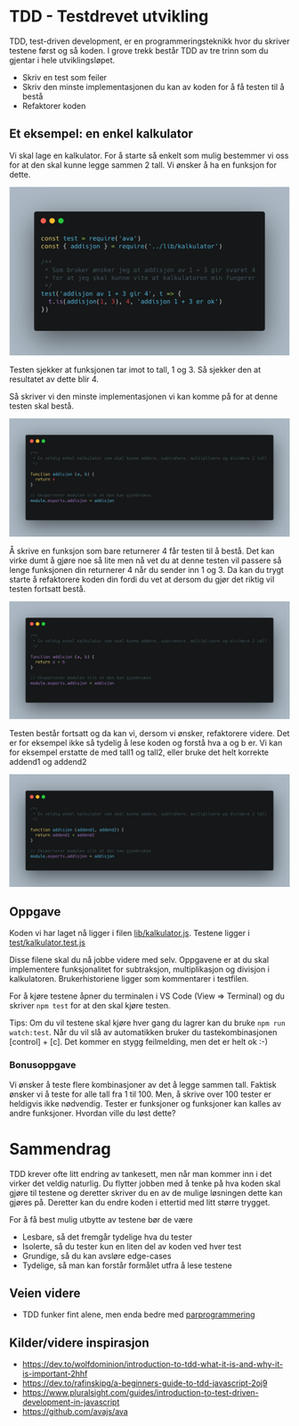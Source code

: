 # TDD - Testdrevet utvikling

TDD, test-driven development, er en programmeringsteknikk hvor du skriver testene først og så koden.
I grove trekk består TDD av tre trinn som du gjentar i hele utviklingsløpet.

- Skriv en test som feiler
- Skriv den minste implementasjonen du kan av koden for å få testen til å bestå
- Refaktorer koden

## Et eksempel: en enkel kalkulator

Vi skal lage en kalkulator.
For å starte så enkelt som mulig bestemmer vi oss for at den skal kunne legge sammen 2 tall.
Vi ønsker å ha en funksjon for dette.

![Test som sjekker at 1 + 3 er 4](../images/kalkulator-test-1.png)

Testen sjekker at funksjonen tar imot to tall, 1 og 3. Så sjekker den at resultatet av dette blir 4.

Så skriver vi den minste implementasjonen vi kan komme på for at denne testen skal bestå.

![Funksjon som returnerer 4](../images/kalkulator-trinn-1.png)

Å skrive en funksjon som bare returnerer 4 får testen til å bestå.
Det kan virke dumt å gjøre noe så lite men nå vet du at denne testen vil passere så lenge funksjonen din returnerer 4 når du sender inn 1 og 3.
Da kan du trygt starte å refaktorere koden din fordi du vet at dersom du gjør det riktig vil testen fortsatt bestå.

![Funksjon som returnerer summen av 2 tall](../images/kalkulator-trinn-2.png)

Testen består fortsatt og da kan vi, dersom vi ønsker, refaktorere videre.
Det er for eksempel ikke så tydelig å lese koden og forstå hva a og b er.
Vi kan for eksempel erstatte de med tall1 og tall2, eller bruke det helt korrekte addend1 og addend2

![Funksjon som returnerer summen av 2 tall](../images/kalkulator-trinn-3.png)

## Oppgave

Koden vi har laget nå ligger i filen [lib/kalkulator.js](../lib/kalkulator.js).
Testene ligger i [test/kalkulator.test.js](../test/kalkulator.test.js)

Disse filene skal du nå jobbe videre med selv.
Oppgavene er at du skal implementere funksjonalitet for subtraksjon, multiplikasjon og divisjon i kalkulatoren.
Brukerhistoriene ligger som kommentarer i testfilen.

For å kjøre testene åpner du terminalen i VS Code (View => Terminal) og du skriver `npm test` for at den skal kjøre testen.

Tips: Om du vil testene skal kjøre hver gang du lagrer kan du bruke `npm run watch:test`.
Når du vil slå av automatikken bruker du tastekombinasjonen [control] + [c]. Det kommer en stygg feilmelding, men det er helt ok :-)

### Bonusoppgave

Vi ønsker å teste flere kombinasjoner av det å legge sammen tall.
Faktisk ønsker vi å teste for alle tall fra 1 til 100.
Men, å skrive over 100 tester er heldigvis ikke nødvendig.
Tester er funksjoner og funksjoner kan kalles av andre funksjoner.
Hvordan ville du løst dette?

# Sammendrag

TDD krever ofte litt endring av tankesett, men når man kommer inn i det virker det veldig naturlig.
Du flytter jobben med å tenke på hva koden skal gjøre til testene og deretter skriver du en av de mulige løsningen dette kan gjøres på. Deretter kan du endre koden i ettertid med litt større trygget.

For å få best mulig utbytte av testene bør de være
- Lesbare, så det fremgår tydelige hva du tester
- Isolerte, så du tester kun en liten del av koden ved hver test
- Grundige, så du kan avsløre edge-cases
- Tydelige, så man kan forstår formålet utfra å lese testene

## Veien videre

- TDD funker fint alene, men enda bedre med [parprogrammering](parprogrammering.md)

## Kilder/videre inspirasjon

- https://dev.to/wolfdominion/introduction-to-tdd-what-it-is-and-why-it-is-important-2hhf
- https://dev.to/rafinskipg/a-beginners-guide-to-tdd-javascript-2oj9
- https://www.pluralsight.com/guides/introduction-to-test-driven-development-in-javascript
- https://github.com/avajs/ava